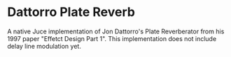 # Dattorro Plate Reverb
A native Juce implementation of Jon Dattorro's Plate Reverberator from his 1997 paper "Effetct Design Part 1".
This implementation does not include delay line modulation yet.
